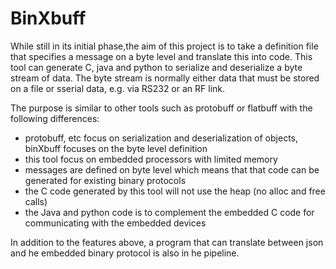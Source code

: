 # BinXbuff
While still in its initial phase,the aim of this project is to take a definition file that specifies a message on 
a byte level and translate this into code. 
This tool can generate C, java and python to serialize and deserialize a byte stream of data. The byte stream is 
normally either data that must be stored on a file or sserial data, e.g. via RS232 or an RF link.  

The purpose is similar to other tools such as protobuff or flatbuff with the following differences:
- protobuff, etc focus on serialization and deserialization of objects, binXbuff focuses on the byte level definition
- this tool focus on embedded processors with limited memory
- messages are defined on byte level which means that that code can be generated for existing binary protocols 
- the C code generated by this tool will not use the heap (no alloc and free calls)
- the Java and python code is to complement the embedded C code for communicating with the embedded devices 

In addition to the features above, a program that can translate between json and he embedded binary protocol is also in he pipeline.

